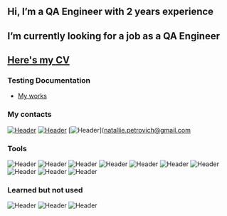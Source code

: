 ## Hi, I’m a QA Engineer with 2 years experience
## I’m currently looking for a job as a QA Engineer
## [Here's my CV](https://drive.google.com/file/d/1qj_c7lRrDfBeOSCnck4q4pyg9eqe3nS2/view?usp=sharing)

### Testing Documentation
- [My works](https://drive.google.com/drive/folders/1CzlH0LMpzwGCh7_awnRZwhW8k2zbTU3i?usp=sharing)

### My contacts
[![Header](https://img.shields.io/badge/Linkedin-090909?style=for-the-badge&logo=linkedin&logoColor=0073b1)](https://www.linkedin.com/in/natalia-petrovich-b88908198/)
[![Header](https://img.shields.io/badge/Telegram-090909?style=for-the-badge&logo=telegram&logoColor=31a5db)](https://t.me/+375336073327)
[![Header](https://img.shields.io/badge/Gmail-090909?style=for-the-badge&logo=Gmail&logoColor=BB001B%204285F4%20)]([natallie.petrovich@gmail.com](https://mail.google.com/mail/u/0/?tab=rm&ogbl#inbox?compose=GTvVlcRwRQQpCwSrpLnkSmXkQXsGCTDGkrZznQlLQFcLzdMXcWwfKqDXLhZFNKRRRWsfvkRGbLHXz)

### Tools
![Header](https://img.shields.io/badge/Jira-090909?style=for-the-badge&logo=jira&logoColor=136be1)
![Header](https://img.shields.io/badge/Github-090909?style=for-the-badge&logo=github&logoColor=8cc4d7)
![Header](https://img.shields.io/badge/Figma-090909?style=for-the-badge&logo=figma&logoColor=7d5fa6)
![Header](https://img.shields.io/badge/MySQL-090909?style=for-the-badge&logo=mysql&logoColor=00618a)
![Header](https://img.shields.io/badge/DevTools-090909?style=for-the-badge&logo=googlechrome&logoColor=2674f2)
![Header](https://img.shields.io/badge/Xcode-090909?style=for-the-badge&logo=Xcode&logoColor=%230000FF)
![Header](https://img.shields.io/badge/AndroidStudio-090909?style=for-the-badge&logo=androidstudio&logoColor=3ad07d)
![Header](https://img.shields.io/badge/Asana-090909?style=for-the-badge&logo=asana&logoColor=FD3D14)
![Header](https://img.shields.io/badge/TeamCity-090909?style=for-the-badge&logo=teamcity&logoColor=FCFDFF)
![Header](https://img.shields.io/badge/Confluence-090909?style=for-the-badge&logo=confluence&logoColor=028DEE)

### Learned but not used
![Header](https://img.shields.io/badge/Postman-090909?style=for-the-badge&logo=postman&logoColor=f76935)
![Header](https://img.shields.io/badge/Fiddler-090909?style=for-the-badge&logo=fiddler&logoColor=8cc4d7)
![Header](https://img.shields.io/badge/CharlesProxy-090909?style=for-the-badge&logo=charlesproxy&logoColor=8cc4d7)





<!---
QA-Natalia/QA-Natalia is a ✨ special ✨ repository because its `README.md` (this file) appears on your GitHub profile.
You can click the Preview link to take a look at your changes.
--->
